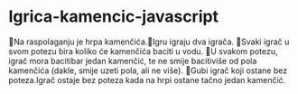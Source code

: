 # Igrica-kamencic-javascript
Na raspolaganju je hrpa kamenčića.Igru igraju dva igrača.
Svaki igrač u svom potezu bira koliko će kamenčića baciti u vodu.
U svakom potezu, igrač mora bacitibar jedan kamenčić, te ne smije bacitiviše od pola kamenčića (dakle, smije uzeti pola, ali ne više).
Gubi igrač koji ostane bez poteza.Igrač ostaje bez poteza kada na hrpi ostane tačno jedan kamenčić.

